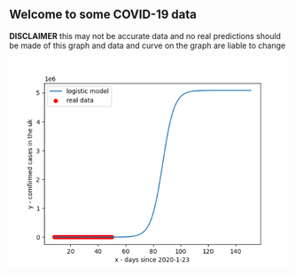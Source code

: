 ## Welcome to some COVID-19 data

**DISCLAIMER** this may not be accurate data and no real predictions should be made of this graph and data and curve on the graph are liable to change

![Current graph](covid.png)
